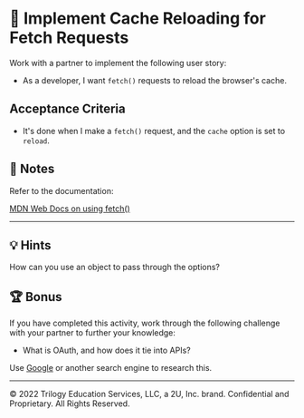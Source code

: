 # 📖 Implement Cache Reloading for Fetch Requests

Work with a partner to implement the following user story:

* As a developer, I want `fetch()` requests to reload the browser's cache.

## Acceptance Criteria

* It's done when I make a `fetch()` request, and the `cache` option is set to `reload`.

## 📝 Notes

Refer to the documentation: 

[MDN Web Docs on using fetch()](https://developer.mozilla.org/en-US/docs/Web/API/Fetch_API/Using_Fetch)
    
---

## 💡 Hints

How can you use an object to pass through the options?

## 🏆 Bonus

If you have completed this activity, work through the following challenge with your partner to further your knowledge:

* What is OAuth, and how does it tie into APIs?

Use [Google](https://www.google.com) or another search engine to research this.

---
© 2022 Trilogy Education Services, LLC, a 2U, Inc. brand. Confidential and Proprietary. All Rights Reserved.

